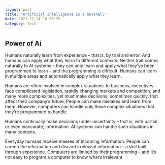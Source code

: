 ```yaml
---
layout: post
title: "Artificial intelligence in a nutshell"
date: 2021-12-14 10:30:35 
category: tech
---
```


## Power of Ai
Humans naturally learn from experience – that is, by trial and error.  And humans can apply what they learn to different contexts.  Neither trait comes naturally to AI systems – they can only learn and apply what they’ve been programmed to learn – and the programming is difficult. Humans can learn in multiple areas and automatically apply what they learn.

Humans are often involved in complex situations.  In business, executives face complicated legislation, rapidly changing markets and competition, and many more complexities, yet must make decisions, sometimes quickly, that affect their company’s future.  People can make mistakes and learn from them.  However, computers can handle only those complex situations that they’re programmed to handle.

Humans continually make decisions under uncertainty – that is, with partial or even inaccurate, information. AI systems can handle such situations in many contexts.

Everyday humans receive masses of incoming information.  People can screen the information and discard irrelevant information – a skill built through experience.  Computers are limited by their programming – and it’s not easy to program a computer to know what’s irrelevant.

